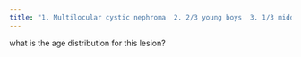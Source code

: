 ```yaml
---
title: "1. Multilocular cystic nephroma  2. 2/3 young boys  3. 1/3 middle aged women"
---
```

what is the age distribution for this lesion?

